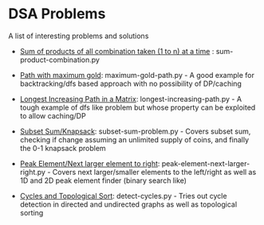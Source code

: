 # DSA Problems
A list of interesting problems and solutions

* [Sum of products of all combination taken (1 to n) at a time](https://www.geeksforgeeks.org/sum-products-combination-taken-1-n-time/) : sum-product-combination.py


* [Path with maximum gold](https://leetcode.com/problems/path-with-maximum-gold/): maximum-gold-path.py - A good example for backtracking/dfs based approach with no possibility of DP/caching

* [Longest Increasing Path in a Matrix](https://leetcode.com/problems/longest-increasing-path-in-a-matrix): longest-increasing-path.py - A tough example of dfs like problem but whose property can be exploited to allow caching/DP

* [Subset Sum/Knapsack](https://www.geeksforgeeks.org/subset-sum-problem-dp-25/): subset-sum-problem.py - Covers subset sum, checking if change assuming an unlimited supply of coins, and finally the 0-1 knapsack problem

* [Peak Element/Next larger element to right](https://www.geeksforgeeks.org/find-a-peak-in-a-given-array/): peak-element-next-larger-right.py - Covers next larger/smaller elements to the left/right as well as 1D and 2D peak element finder (binary search like)

* [Cycles and Topological Sort](https://www.geeksforgeeks.org/detect-cycle-in-a-graph/): detect-cycles.py - Tries out cycle detection in directed and undirected graphs as well as topological sorting
